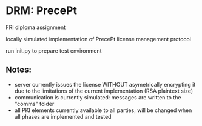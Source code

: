 # DRM: PrecePt
FRI diploma assignment

locally simulated implementation of PrecePt license management protocol

run init.py to prepare test environment

## Notes:
- server currently issues the license WITHOUT asymetrically encrypting it due to the limitations of the current implementation (RSA plaintext size)
- communication is currently simulated: messages are written to the "comms" folder
- all PKI elements currently available to all parties; will be changed when all phases are implemented and tested
